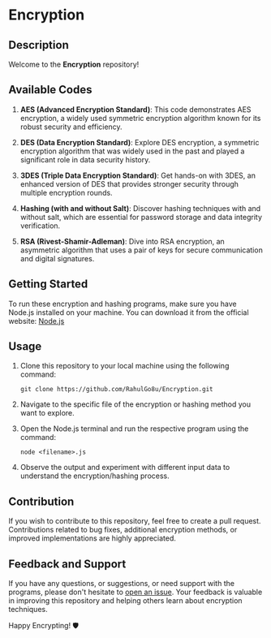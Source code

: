 # Encryption

## Description

Welcome to the **Encryption** repository!

## Available Codes

1. **AES (Advanced Encryption Standard)**: This code demonstrates AES encryption, a widely used symmetric encryption algorithm known for its robust security and efficiency.

2. **DES (Data Encryption Standard)**: Explore DES encryption, a symmetric encryption algorithm that was widely used in the past and played a significant role in data security history.

3. **3DES (Triple Data Encryption Standard)**: Get hands-on with 3DES, an enhanced version of DES that provides stronger security through multiple encryption rounds.

4. **Hashing (with and without Salt)**: Discover hashing techniques with and without salt, which are essential for password storage and data integrity verification.

5. **RSA (Rivest-Shamir-Adleman)**: Dive into RSA encryption, an asymmetric algorithm that uses a pair of keys for secure communication and digital signatures.

## Getting Started

To run these encryption and hashing programs, make sure you have Node.js installed on your machine. You can download it from the official website: [Node.js](https://nodejs.org/)

## Usage

1. Clone this repository to your local machine using the following command:
   ```
   git clone https://github.com/RahulGo8u/Encryption.git
   ```

2. Navigate to the specific file of the encryption or hashing method you want to explore.

3. Open the Node.js terminal and run the respective program using the command:
   ```
   node <filename>.js
   ```

4. Observe the output and experiment with different input data to understand the encryption/hashing process.

## Contribution

If you wish to contribute to this repository, feel free to create a pull request. Contributions related to bug fixes, additional encryption methods, or improved implementations are highly appreciated.

## Feedback and Support

If you have any questions, or suggestions, or need support with the programs, please don't hesitate to [open an issue](https://github.com/RahulGo8u/Encryption/issues). Your feedback is valuable in improving this repository and helping others learn about encryption techniques.

Happy Encrypting! 🛡️
